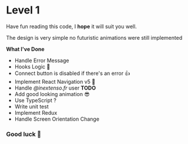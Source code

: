# Level 1  

Have fun reading this code, I **hope** it will suit you well.

The design is very simple no futuristic animations were still implemented 

**What I've Done**
+ Handle Error Message
+ Hooks Logic 💪 
+ Connect button is disabled if there's an error 👍 
+ Implement React Navigation v5 🥳
+ Handle *@inextenso.fr* user
**TODO**
+ Add good looking  animation 😎 
+ Use TypeScript ? 
+ Write unit test
+ Implement Redux
+ Handle Screen Orientation Change
### Good luck 👋 
